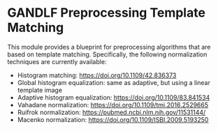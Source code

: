 # GANDLF Preprocessing Template Matching

This module provides a blueprint for preprocessing algorithms that are based on template matching. Specifically, the following normalization techniques are currently available:

- Histogram matching: https://doi.org/10.1109/42.836373
- Global histogram equalization: same as adaptive, but using a linear template image
- Adaptive histogram equalization: https://doi.org/10.1109/83.841534
- Vahadane normalization: https://doi.org/10.1109/tmi.2016.2529665
- Ruifrok normalization: https://pubmed.ncbi.nlm.nih.gov/11531144/
- Macenko normalization: https://doi.org/10.1109/ISBI.2009.5193250